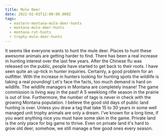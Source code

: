 ```yaml
---
title: Mule Deer
date: 2022-02-03T12:00:00.000Z
tags:
  - eastern-montana-mule-deer-hunts
  - montana-mule-deer-hunts
  - montana-rut-hunts
  - trophy-mule-deer-hunts
---
```


It seems like everyone wants to hunt the mule deer. Places to hunt these awesome animals are getting harder to find. There has been a real increase in hunting interest over the last few years. After the Chinese flu was released on the public, people have started to get back to their roots. I have seen quite an up-tick in hunter inquiries. Certainly, a good problem for an outfitter. With the increase in hunters looking for hunting spots the wildlife is taking a real pounding! Let's face the facts, too much demand is hard on wildlife. The wildlife managers in Montana are completely insane! The game commission is living way in the past! A 5 weeklong rifle season in the prairie is out of line. Furthermore, the number of tags is never in check with the growing Montana population. I believe the good old days of public land hunting is over. Unless you draw a tag that take 15 to 30 years in some well managed unit trophy animals are only a dream. I've known for a long time, if you want anything nice you must have some skin in the game. Private land is the only place for big game to thrive. Even on private land it's hard to grow old deer, somehow, we still manage a few good ones every season.

